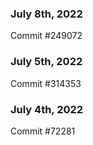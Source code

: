 ### July 8th, 2022

Commit #249072

### July 5th, 2022

Commit #314353


### July 4th, 2022

Commit #72281
